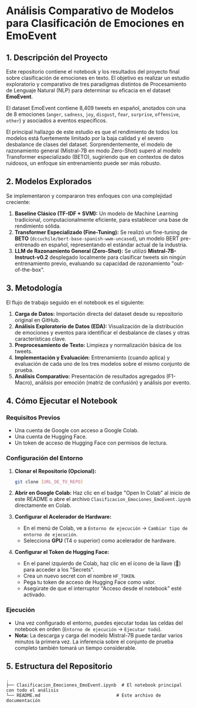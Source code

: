 # Análisis Comparativo de Modelos para Clasificación de Emociones en EmoEvent

## 1. Descripción del Proyecto

Este repositorio contiene el notebook y los resultados del proyecto final sobre clasificación de emociones en texto. El objetivo es realizar un estudio exploratorio y comparativo de tres paradigmas distintos de Procesamiento de Lenguaje Natural (NLP) para determinar su eficacia en el dataset **EmoEvent**.

El dataset EmoEvent contiene 8,409 tweets en español, anotados con una de 8 emociones (`anger`, `sadness`, `joy`, `disgust`, `fear`, `surprise`, `offensive`, `other`) y asociados a eventos específicos.

El principal hallazgo de este estudio es que el rendimiento de todos los modelos está fuertemente limitado por la baja calidad y el severo desbalance de clases del dataset. Sorprendentemente, el modelo de razonamiento general (Mistral-7B en modo Zero-Shot) superó al modelo Transformer especializado (BETO), sugiriendo que en contextos de datos ruidosos, un enfoque sin entrenamiento puede ser más robusto.

## 2. Modelos Explorados

Se implementaron y compararon tres enfoques con una complejidad creciente:

1.  **Baseline Clásico (TF-IDF + SVM):** Un modelo de Machine Learning tradicional, computacionalmente eficiente, para establecer una base de rendimiento sólida.
2.  **Transformer Especializado (Fine-Tuning):** Se realizó un fine-tuning de **BETO** (`dccuchile/bert-base-spanish-wwm-uncased`), un modelo BERT pre-entrenado en español, representando el estándar actual de la industria.
3.  **LLM de Razonamiento General (Zero-Shot):** Se utilizó **Mistral-7B-Instruct-v0.2** desplegado localmente para clasificar tweets sin ningún entrenamiento previo, evaluando su capacidad de razonamiento "out-of-the-box".

## 3. Metodología

El flujo de trabajo seguido en el notebook es el siguiente:
1.  **Carga de Datos:** Importación directa del dataset desde su repositorio original en GitHub.
2.  **Análisis Exploratorio de Datos (EDA):** Visualización de la distribución de emociones y eventos para identificar el desbalance de clases y otras características clave.
3.  **Preprocesamiento de Texto:** Limpieza y normalización básica de los tweets.
4.  **Implementación y Evaluación:** Entrenamiento (cuando aplica) y evaluación de cada uno de los tres modelos sobre el mismo conjunto de prueba.
5.  **Análisis Comparativo:** Presentación de resultados agregados (F1-Macro), análisis por emoción (matriz de confusión) y análisis por evento.

## 4. Cómo Ejecutar el Notebook

### Requisitos Previos
- Una cuenta de Google con acceso a Google Colab.
- Una cuenta de Hugging Face.
- Un token de acceso de Hugging Face con permisos de lectura.

### Configuración del Entorno
1.  **Clonar el Repositorio (Opcional):**
    ```bash
    git clone [URL_DE_TU_REPO]
    ```
2.  **Abrir en Google Colab:** Haz clic en el badge "Open In Colab" al inicio de este README o abre el archivo `Clasificacion_Emociones_EmoEvent.ipynb` directamente en Colab.

3.  **Configurar el Acelerador de Hardware:**
    - En el menú de Colab, ve a `Entorno de ejecución` -> `Cambiar tipo de entorno de ejecución`.
    - Selecciona **GPU** (T4 o superior) como acelerador de hardware.

4.  **Configurar el Token de Hugging Face:**
    - En el panel izquierdo de Colab, haz clic en el ícono de la llave (🔑) para acceder a los "Secrets".
    - Crea un nuevo secret con el nombre `HF_TOKEN`.
    - Pega tu token de acceso de Hugging Face como valor.
    - Asegúrate de que el interruptor "Acceso desde el notebook" esté activado.

### Ejecución
- Una vez configurado el entorno, puedes ejecutar todas las celdas del notebook en orden (`Entorno de ejecución` -> `Ejecutar todo`).
- **Nota:** La descarga y carga del modelo Mistral-7B puede tardar varios minutos la primera vez. La inferencia sobre el conjunto de prueba completo también tomará un tiempo considerable.

## 5. Estructura del Repositorio
```
.
├── Clasificacion_Emociones_EmoEvent.ipynb  # El notebook principal con todo el análisis
└── README.md                             # Este archivo de documentación
```
